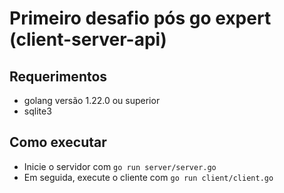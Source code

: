 # Primeiro desafio pós go expert (client-server-api)
## Requerimentos
  * golang versão 1.22.0 ou superior
  * sqlite3

## Como executar
 * Inicie o servidor com `go run server/server.go`
 * Em seguida, execute o cliente com `go run client/client.go`
